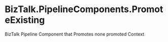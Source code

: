 # BizTalk.PipelineComponents.PromoteExisting
BizTalk Pipeline Component that Promotes none promoted Context
